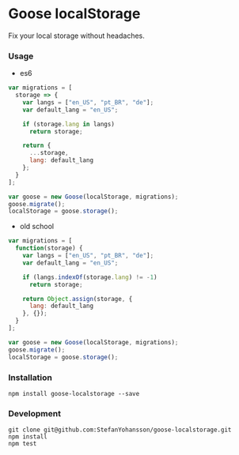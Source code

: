 Goose localStorage
====

Fix your local storage without headaches.

### Usage

- es6

```javascript
var migrations = [
  storage => {
    var langs = ["en_US", "pt_BR", "de"];
    var default_lang = "en_US";

    if (storage.lang in langs)
      return storage;

    return {
      ...storage,
      lang: default_lang
    };
  }
];

var goose = new Goose(localStorage, migrations);
goose.migrate();
localStorage = goose.storage();
```

- old school

```javascript
var migrations = [
  function(storage) {
    var langs = ["en_US", "pt_BR", "de"];
    var default_lang = "en_US";

    if (langs.indexOf(storage.lang) != -1)
      return storage;

    return Object.assign(storage, {
      lang: default_lang
    }, {});
  }
];

var goose = new Goose(localStorage, migrations);
goose.migrate();
localStorage = goose.storage();
```

### Installation

```
npm install goose-localstorage --save
```

### Development

```
git clone git@github.com:StefanYohansson/goose-localstorage.git
npm install
npm test
```
